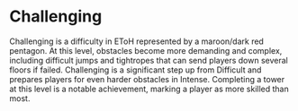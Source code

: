 # Challenging

Challenging is a difficulty in EToH represented by a maroon/dark red pentagon. At this level, obstacles become more demanding and complex, including difficult jumps and tightropes that can send players down several floors if failed. Challenging is a significant step up from Difficult and prepares players for even harder obstacles in Intense. Completing a tower at this level is a notable achievement, marking a player as more skilled than most.
